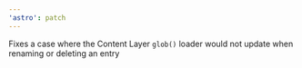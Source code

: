 ```yaml
---
'astro': patch
---
```


Fixes a case where the Content Layer `glob()` loader would not update when renaming or deleting an entry
